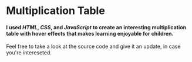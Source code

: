 # Multiplication Table
#### I used ___HTML___, ___CSS___, and ___JavaScript___ to create an interesting multiplication table with hover effects that makes learning enjoyable for children.

Feel free to take a look at the source code and give it an update, in case you're intereseted.
